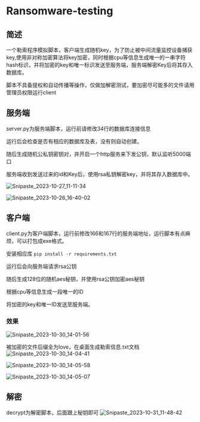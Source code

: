 # Ransomware-testing
## 简述
一个勒索程序模拟脚本，客户端生成随机key，为了防止被中间流量监控设备捕获key,使用非对称加密算法将key加密，同时根据cpu等信息生成唯一的一串字符hash标识，并将加密的key和唯一标识发送至服务端，服务端解密Key后将其存入数据库。

脚本不具备提权和自动传播等操作，仅做加解密测试，要加密尽可能多的文件请用管理员权限运行client
## 服务端
server.py为服务端脚本，运行前请修改34行的数据库连接信息

运行后会检查是否有相应的数据库及表，没有则自动创建。

随后生成随机公私钥密钥对，并开启一个http服务来下发公钥，默认监听5000端口

服务端收到发送过来的id和Key后，使用rsa私钥解密key，并将其存入数据库中。

![Snipaste_2023-10-27_11-11-34](https://github.com/laohuan12138/Ransomware-testing/assets/42142726/d4e986b2-058d-412e-a5cd-ba9c29cfd9fe)

![Snipaste_2023-10-26_16-40-02](https://github.com/laohuan12138/Ransomware-testing/assets/42142726/77f8140f-1b77-4cdd-aee4-4ad5b6cbfeff)


## 客户端
client.py为客户端脚本，运行前修改166和167行的服务端地址，运行脚本有点麻烦，可以打包成exe格式。

安装相应库
`pip install -r requirements.txt`

运行后会向服务端请求rsa公钥

随后生成128位的随机aes秘钥，并使用rsa公钥加密aes秘钥

根据cpu等信息生成一段唯一的ID

将加密的key和唯一ID发送至服务端。

### 效果
![Snipaste_2023-10-30_14-01-56](https://github.com/laohuan12138/Ransomware-testing/assets/42142726/20f43dc1-ca5e-44d5-b70d-0cc88e52b093)

被加密的文件后缀全为love，在桌面生成勒索信息.txt文档
![Snipaste_2023-10-30_14-04-41](https://github.com/laohuan12138/Ransomware-testing/assets/42142726/17543553-78ec-408e-bbf2-8b74956e8a72)

![Snipaste_2023-10-30_14-05-58](https://github.com/laohuan12138/Ransomware-testing/assets/42142726/83729e72-058f-4df2-bd6f-2def61139824)

![Snipaste_2023-10-30_14-05-07](https://github.com/laohuan12138/Ransomware-testing/assets/42142726/2c539b01-4286-4f31-825c-101b8db39eca)

## 解密

decrypt为解密脚本，后面跟上秘钥即可
![Snipaste_2023-10-31_11-48-42](https://github.com/laohuan12138/Ransomware-testing/assets/42142726/1ebea4a6-d26c-493d-92c9-cfc5c3ce28d1)


